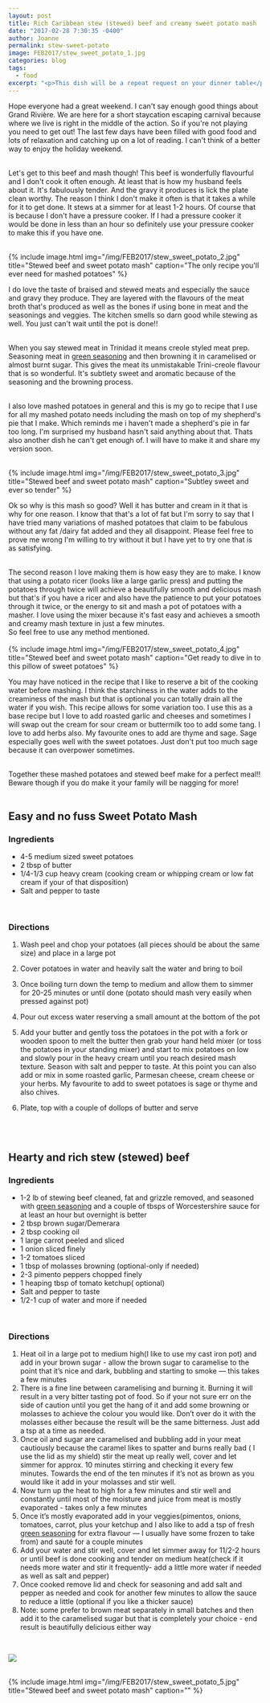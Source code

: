 ```yaml
---
layout: post
title: Rich Caribbean stew (stewed) beef and creamy sweet potato mash
date: "2017-02-28 7:30:35 -0400"
author: Joanne
permalink: stew-sweet-potato
image: FEB2017/stew_sweet_potato_1.jpg
categories: blog
tags:
  - food
excerpt: "<p>This dish will be a repeat request on your dinner table</p>"
---
```


Hope everyone had a great weekend.  I can't say enough good things about Grand Rivière.  We are here for a short staycation escaping carnival because where we live is right in the middle of the action. So if you're not playing you need to get out! The last few days have been filled with good food and lots of relaxation and catching up on a lot of reading.  I can't think of a better way to enjoy the holiday weekend.
<br>
<br>

Let's get to this beef and mash though! This beef is wonderfully flavourful and I don't cook it often enough.  At least that is how my husband feels about it.  It's fabulously tender. And the gravy it produces is lick the plate clean worthy.  The reason I think I don't make it often is that it takes a while for it to get done.  It stews at a simmer for at least 1-2 hours.  Of course that is because I don't have a pressure cooker.  If I had a pressure cooker it would be done in less than an hour so definitely use your pressure cooker to make this if you have one.
<br>
<br>

{% include image.html
            img="/img/FEB2017/stew_sweet_potato_2.jpg"
            title="Stewed beef and sweet potato mash"
            caption="The only recipe you'll ever need for mashed potatoes" %}

I do love the taste of braised and stewed meats and especially the sauce and gravy they produce. They are layered with the flavours of the meat broth that's produced as well as the bones if using bone in meat and the seasonings and veggies. The kitchen smells so darn good while stewing as well. You just can't wait until the pot is done!!
<br>
<br>

When you say stewed meat in Trinidad it means creole styled meat prep. Seasoning meat in <span class="highlight">[green seasoning](http://oliveandmango.com/green-seasoning)</span> and then browning it in caramelised or almost burnt sugar.  This gives the meat its unmistakable Trini-creole flavour that is so wonderful.  It's subtlety sweet and aromatic because of the seasoning and the browning process.  
<br>

I also love mashed potatoes in general and this is my go to recipe that I use for all my mashed potato needs including the mash on top of
my shepherd's pie that I make.  Which reminds me i haven't made a shepherd's pie in far too long.  I'm surprised my husband hasn't said anything about that. Thats also another dish he can't get enough of. I will have to make it and share my version soon.
<br>
<br>

{% include image.html
            img="/img/FEB2017/stew_sweet_potato_3.jpg"
            title="Stewed beef and sweet potato mash"
            caption="Subtley sweet and ever so tender" %}

Ok so why is this mash so good? Well it has butter and cream in it that is why for one reason.  I know that that's a lot of fat but I'm sorry to say that I have tried many variations of mashed potatoes that claim to be fabulous without any fat /dairy fat added and they all disappoint.  Please feel free to prove me wrong I'm willing to try without it but I have yet to try one that is as satisfying.
<br>
<br>

The second reason I love making them is how easy they are to make.  I know that using a potato ricer (looks like a large garlic press) and putting the potatoes through twice will achieve a beautifully smooth and delicious mash but that's if you have a ricer and also have the patience to put your potatoes through it twice, or the energy to sit and mash a pot of potatoes with a masher.  I love using the mixer because it's fast easy and achieves a smooth and creamy mash texture in just a few minutes.  
So feel free to use any method mentioned.  
<br>
{% include image.html
            img="/img/FEB2017/stew_sweet_potato_4.jpg"
            title="Stewed beef and sweet potato mash"
            caption="Get ready to dive in to this pillow of sweet potatoes" %}

You may have noticed in the recipe that I like to reserve a bit of the cooking water before mashing.   I think the starchiness in the water adds to the creaminess of the mash but that is optional you can totally drain all the water if you wish.  This recipe allows for some variation too.  I use this as a base recipe but I love to add roasted garlic and cheeses and sometimes I will swap out the cream for sour cream or buttermilk too to add some tang.  I love to add herbs also.  My favourite ones to add are thyme and sage.  Sage especially goes well with the sweet potatoes.  Just don't put too much sage because it can overpower sometimes.
<br>
<br>

Together these mashed potatoes and stewed beef make for a perfect meal!! Beware though if you do make it your family will be nagging for more!
<br>
<br>

## Easy and no fuss Sweet Potato Mash

### Ingredients

* 4-5 medium sized sweet potatoes
* 2 tbsp of butter
* 1/4-1/3 cup heavy cream (cooking cream or whipping cream or low fat cream if your of that disposition)
* Salt and pepper to taste
<br>

### Directions

1. Wash peel and chop your potatoes (all pieces should be about the same size) and place in a large pot

1. Cover potatoes in water and heavily salt the water and bring to boil

1. Once boiling turn down the temp to medium and allow them to simmer for 20-25 minutes or until done (potato should mash very easily when pressed against pot)

1. Pour out excess water reserving a small amount at the bottom of the pot

1. Add your butter and gently toss the potatoes in the pot with a fork or wooden spoon to melt the butter then grab your hand held mixer (or toss the potatoes in your standing mixer) and start to mix potatoes on low and slowly pour in the heavy cream until you reach desired mash texture.  Season with salt and pepper to taste.  At this point you can also add or mix in some roasted garlic, Parmesan cheese, cream cheese or your herbs. My favourite to add to sweet potatoes is sage or thyme and also chives.  

1. Plate, top with a couple of dollops of butter and serve
<br>
<br>

## Hearty and rich stew (stewed) beef

### Ingredients

* 1-2 lb of stewing beef cleaned, fat and grizzle removed, and seasoned with <span class="highlight">[green seasoning](http://oliveandmango.com/green-seasoning)</span> and a couple of tbsps of Worcestershire sauce for at least an hour but overnight is better
* 2 tbsp brown sugar/Demerara
* 2 tbsp cooking oil
* 1 large carrot peeled and sliced
* 1 onion sliced finely
* 1-2 tomatoes sliced
* 1 tbsp of molasses browning (optional-only if needed)
* 2-3 pimento peppers chopped finely
* 1 heaping tbsp of tomato ketchup( optional)
* Salt and pepper to taste
* 1/2-1 cup of water and more if needed  
<br>

### Directions

1. Heat oil in a large pot to medium high(I like to use my cast iron pot) and add in your brown sugar - allow the brown sugar to caramelise to the point that it’s nice and dark, bubbling and starting to smoke &mdash; this takes a few minutes 
2. There is a fine line between caramelising and burning it. Burning it will result in a very bitter tasting pot of food. So if your not sure err on the side of caution until you get the hang of it and add some browning or molasses to achieve the colour you would like. Don’t over do it with the molasses either because the result will be the same bitterness. Just add a tsp at a time as needed. 
3. Once oil and sugar are caramelised and bubbling add in your meat cautiously because the caramel likes to spatter and burns really bad ( I use the lid as my shield) stir the meat up really well, cover and let simmer for approx. 10 minutes stirring and checking it every few minutes. Towards the end of the ten minutes if it’s not as brown as you would like it add in your molasses and stir well. 
4. Now turn up the heat to high for a few minutes and stir well and constantly until most of the moisture and juice from meat is mostly evaporated - takes only a few minutes 
5. Once it’s mostly evaporated add in your veggies(pimentos, onions, tomatoes, carrot, plus your ketchup and I also like to add a tsp of fresh <span class="highlight">[green seasoning](http://oliveandmango.com/green-seasoning)</span> for extra flavour — I usually have some frozen to take from) and sauté for a couple minutes
6. Add your water and stir well, cover and let simmer away for 11/2-2 hours or until beef is done cooking and tender on medium heat(check if it needs more water and stir it frequently- add a little more water if needed as well as salt and pepper)
7.  Once cooked remove lid and check for seasoning and add salt and pepper as needed and cook for another few minutes to allow the sauce to reduce a little (optional if you like a thicker sauce)
8. Note: some prefer to brown meat separately in small batches and then add it to the caramelised sugar but that is completely your choice - end result is beautifully delicious either way  
<br>

<p class="apple__news__logo"><a href="https://apple.news/TKVtoVhGUQSuiufA4bqI-gg"><img src="{{ basesite.url }}/img/apple_news.svg" /></a></p>

<br>
{% include image.html
            img="/img/FEB2017/stew_sweet_potato_5.jpg"
            title="Stewed beef and sweet potato mash"
            caption="" %}
